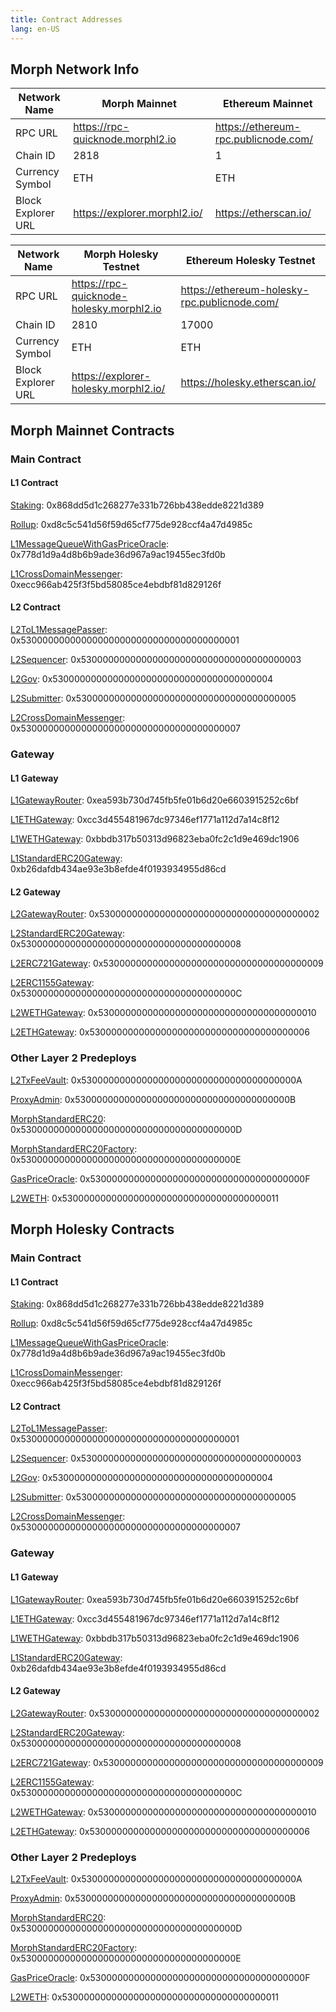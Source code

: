 ```yaml
---
title: Contract Addresses
lang: en-US
---
```



## Morph Network Info

| Network Name | Morph Mainnet | Ethereum Mainnet |
| --- | --- | --- |
| RPC URL | https://rpc-quicknode.morphl2.io| https://ethereum-rpc.publicnode.com/ |
| Chain ID | 2818 | 1 |
| Currency Symbol | ETH | ETH |
| Block Explorer URL | https://explorer.morphl2.io/| https://etherscan.io/ |

| Network Name | Morph Holesky Testnet | Ethereum Holesky Testnet |
| --- | --- | --- |
| RPC URL | https://rpc-quicknode-holesky.morphl2.io| https://ethereum-holesky-rpc.publicnode.com/ |
| Chain ID | 2810 | 17000 |
| Currency Symbol | ETH | ETH |
| Block Explorer URL | https://explorer-holesky.morphl2.io/| https://holesky.etherscan.io/ |

## Morph Mainnet Contracts

### Main Contract

#### L1 Contract

[Staking](https://etherscan.io/address/0x868dd5d1c268277e331b726bb438edde8221d389): 0x868dd5d1c268277e331b726bb438edde8221d389

[Rollup](https://etherscan.io/address/0xd8c5c541d56f59d65cf775de928ccf4a47d4985c): 0xd8c5c541d56f59d65cf775de928ccf4a47d4985c

[L1MessageQueueWithGasPriceOracle](https://etherscan.io/address/0x778d1d9a4d8b6b9ade36d967a9ac19455ec3fd0b): 0x778d1d9a4d8b6b9ade36d967a9ac19455ec3fd0b

[L1CrossDomainMessenger](https://etherscan.io/address/0xecc966ab425f3f5bd58085ce4ebdbf81d829126f): 0xecc966ab425f3f5bd58085ce4ebdbf81d829126f

#### L2 Contract

[L2ToL1MessagePasser](https://explorer.morphl2.io/address/0x5300000000000000000000000000000000000001): 0x5300000000000000000000000000000000000001

[L2Sequencer](https://explorer.morphl2.io/address/0x5300000000000000000000000000000000000003): 0x5300000000000000000000000000000000000003

[L2Gov](https://explorer.morphl2.io/address/0x5300000000000000000000000000000000000004): 0x5300000000000000000000000000000000000004

[L2Submitter](https://explorer.morphl2.io/address/0x5300000000000000000000000000000000000005): 0x5300000000000000000000000000000000000005

[L2CrossDomainMessenger](https://explorer.morphl2.io/address/0x5300000000000000000000000000000000000007): 0x5300000000000000000000000000000000000007

### Gateway

#### L1 Gateway

[L1GatewayRouter](https://etherscan.io/address/0xea593b730d745fb5fe01b6d20e6603915252c6bf): 0xea593b730d745fb5fe01b6d20e6603915252c6bf

[L1ETHGateway](https://etherscan.io/address/0xcc3d455481967dc97346ef1771a112d7a14c8f12): 0xcc3d455481967dc97346ef1771a112d7a14c8f12

[L1WETHGateway](https://etherscan.io/address/0xbbdb317b50313d96823eba0fc2c1d9e469dc1906): 0xbbdb317b50313d96823eba0fc2c1d9e469dc1906

[L1StandardERC20Gateway](https://etherscan.io/address/0xb26dafdb434ae93e3b8efde4f0193934955d86cd): 0xb26dafdb434ae93e3b8efde4f0193934955d86cd

#### L2 Gateway

[L2GatewayRouter](https://explorer-morphl2.io/address/0x5300000000000000000000000000000000000002): 0x5300000000000000000000000000000000000002

[L2StandardERC20Gateway](https://explorer.morphl2.io/address/0x5300000000000000000000000000000000000008): 0x5300000000000000000000000000000000000008

[L2ERC721Gateway](https://explorer.morphl2.io/address/0x5300000000000000000000000000000000000009): 0x5300000000000000000000000000000000000009

[L2ERC1155Gateway](https://explorer.morphl2.io/address/0x530000000000000000000000000000000000000C): 0x530000000000000000000000000000000000000C

[L2WETHGateway](https://explorer.morphl2.io/address/0x5300000000000000000000000000000000000010): 0x5300000000000000000000000000000000000010

[L2ETHGateway](https://explorer.morphl2.io/address/0x5300000000000000000000000000000000000006): 0x5300000000000000000000000000000000000006

### Other Layer 2 Predeploys

[L2TxFeeVault](https://explorer.morphl2.io/address/0x530000000000000000000000000000000000000A): 0x530000000000000000000000000000000000000A

[ProxyAdmin](https://explorer.morphl2.io/address/0x530000000000000000000000000000000000000B): 0x530000000000000000000000000000000000000B

[MorphStandardERC20](https://explorer.morphl2.io/address/0x530000000000000000000000000000000000000D): 0x530000000000000000000000000000000000000D

[MorphStandardERC20Factory](https://explorer.morphl2.io/address/0x530000000000000000000000000000000000000E): 0x530000000000000000000000000000000000000E

[GasPriceOracle](https://explorer.morphl2.io/address/0x530000000000000000000000000000000000000F): 0x530000000000000000000000000000000000000F

[L2WETH](https://explorer.morphl2.io/address/0x5300000000000000000000000000000000000011): 0x5300000000000000000000000000000000000011

## Morph Holesky Contracts

### Main Contract

#### L1 Contract

[Staking](https://holesky.etherscan.io/address/0x868dd5d1c268277e331b726bb438edde8221d389): 0x868dd5d1c268277e331b726bb438edde8221d389

[Rollup](https://holesky.etherscan.io/address/0xd8c5c541d56f59d65cf775de928ccf4a47d4985c): 0xd8c5c541d56f59d65cf775de928ccf4a47d4985c

[L1MessageQueueWithGasPriceOracle](https://holesky.etherscan.io/address/0x778d1d9a4d8b6b9ade36d967a9ac19455ec3fd0b): 0x778d1d9a4d8b6b9ade36d967a9ac19455ec3fd0b

[L1CrossDomainMessenger](https://holesky.etherscan.io/address/0xecc966ab425f3f5bd58085ce4ebdbf81d829126f): 0xecc966ab425f3f5bd58085ce4ebdbf81d829126f

#### L2 Contract

[L2ToL1MessagePasser](https://explorer-holesky.morphl2.io/address/0x5300000000000000000000000000000000000001): 0x5300000000000000000000000000000000000001

[L2Sequencer](https://explorer-holesky.morphl2.io/address/0x5300000000000000000000000000000000000003): 0x5300000000000000000000000000000000000003

[L2Gov](https://explorer-holesky.morphl2.io/address/0x5300000000000000000000000000000000000004): 0x5300000000000000000000000000000000000004

[L2Submitter](https://explorer-holesky.morphl2.io/address/0x5300000000000000000000000000000000000005): 0x5300000000000000000000000000000000000005

[L2CrossDomainMessenger](https://explorer-holesky.morphl2.io/address/0x5300000000000000000000000000000000000007): 0x5300000000000000000000000000000000000007

### Gateway

#### L1 Gateway

[L1GatewayRouter](https://holesky.etherscan.io/address/0xea593b730d745fb5fe01b6d20e6603915252c6bf): 0xea593b730d745fb5fe01b6d20e6603915252c6bf

[L1ETHGateway](https://holesky.etherscan.io/address/0xcc3d455481967dc97346ef1771a112d7a14c8f12): 0xcc3d455481967dc97346ef1771a112d7a14c8f12

[L1WETHGateway](https://holesky.etherscan.io/address/0xbbdb317b50313d96823eba0fc2c1d9e469dc1906): 0xbbdb317b50313d96823eba0fc2c1d9e469dc1906

[L1StandardERC20Gateway](https://holesky.etherscan.io/address/0xb26dafdb434ae93e3b8efde4f0193934955d86cd): 0xb26dafdb434ae93e3b8efde4f0193934955d86cd

#### L2 Gateway

[L2GatewayRouter](https://explorer-holesky.morphl2.io/address/0x5300000000000000000000000000000000000002): 0x5300000000000000000000000000000000000002

[L2StandardERC20Gateway](https://explorer-holesky.morphl2.io/address/0x5300000000000000000000000000000000000008): 0x5300000000000000000000000000000000000008

[L2ERC721Gateway](https://explorer-holesky.morphl2.io/address/0x5300000000000000000000000000000000000009): 0x5300000000000000000000000000000000000009

[L2ERC1155Gateway](https://explorer-holesky.morphl2.io/address/0x530000000000000000000000000000000000000C): 0x530000000000000000000000000000000000000C

[L2WETHGateway](https://explorer-holesky.morphl2.io/address/0x5300000000000000000000000000000000000010): 0x5300000000000000000000000000000000000010

[L2ETHGateway](https://explorer-holesky.morphl2.io/address/0x5300000000000000000000000000000000000006): 0x5300000000000000000000000000000000000006

### Other Layer 2 Predeploys

[L2TxFeeVault](https://explorer-holesky.morphl2.io/address/0x530000000000000000000000000000000000000A): 0x530000000000000000000000000000000000000A

[ProxyAdmin](https://explorer-holesky.morphl2.io/address/0x530000000000000000000000000000000000000B): 0x530000000000000000000000000000000000000B

[MorphStandardERC20](https://explorer-holesky.morphl2.io/address/0x530000000000000000000000000000000000000D): 0x530000000000000000000000000000000000000D

[MorphStandardERC20Factory](https://explorer-holesky.morphl2.io/address/0x530000000000000000000000000000000000000E): 0x530000000000000000000000000000000000000E

[GasPriceOracle](https://explorer-holesky.morphl2.io/address/0x530000000000000000000000000000000000000F): 0x530000000000000000000000000000000000000F

[L2WETH](https://explorer-holesky.morphl2.io/address/0x5300000000000000000000000000000000000011): 0x5300000000000000000000000000000000000011